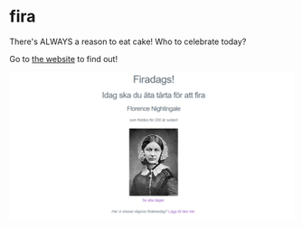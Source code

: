 # fira

There's ALWAYS a reason to eat cake! Who to celebrate today?

Go to [the website](https://johansson.jp/fira) to find out!

![Screenshot of the website](screenshot.png)

